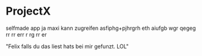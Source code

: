 # ProjectX
selfmade app
ja maxi kann zugreifen
asfiphg+pjhrgrh
eth
aiufgb  wgr
qegeg
rr
rr
err
r
rg
rr
er

 "Felix falls du das liest hats bei mir gefunzt. LOL"
